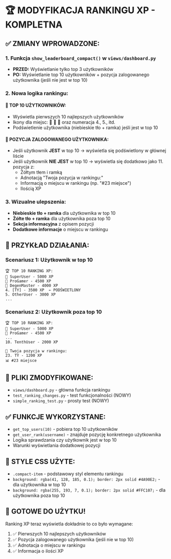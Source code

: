 # 🏆 MODYFIKACJA RANKINGU XP - KOMPLETNA

## ✅ **ZMIANY WPROWADZONE:**

### 1. **Funkcja `show_leaderboard_compact()` w `views/dashboard.py`**
- **PRZED:** Wyświetlanie tylko top 3 użytkowników
- **PO:** Wyświetlanie top 10 użytkowników + pozycja zalogowanego użytkownika (jeśli nie jest w top 10)

### 2. **Nowa logika rankingu:**

#### **🥇 TOP 10 UŻYTKOWNIKÓW:**
- Wyświetla pierwszych 10 najlepszych użytkowników
- Ikony dla miejsc: 🥇 🥈 🥉 oraz numeracja 4., 5., itd.
- Podświetlenie użytkownika (niebieskie tło + ramka) jeśli jest w top 10

#### **📍 POZYCJA ZALOGOWANEGO UŻYTKOWNIKA:**
- Jeśli użytkownik **JEST** w top 10 → wyświetla się podświetlony w głównej liście
- Jeśli użytkownik **NIE JEST** w top 10 → wyświetla się dodatkowo jako 11. pozycja z:
  - Żółtym tłem i ramką
  - Adnotacją "Twoja pozycja w rankingu:"
  - Informacją o miejscu w rankingu (np. "#23 miejsce")
  - Ilością XP

### 3. **Wizualne ulepszenia:**
- **Niebieskie tło + ramka** dla użytkownika w top 10
- **Żółte tło + ramka** dla użytkownika poza top 10
- **Sekcja informacyjna** z opisem pozycji
- **Dodatkowe informacje** o miejscu w rankingu

## 🎯 **PRZYKŁAD DZIAŁANIA:**

### **Scenariusz 1: Użytkownik w top 10**
```
🏆 TOP 10 RANKING XP:
🥇 SuperUser - 5000 XP
🥈 ProGamer - 4500 XP  
🥉 DegenMaster - 4000 XP
4. [TY] - 3500 XP  ← PODŚWIETLONY
5. OtherUser - 3000 XP
...
```

### **Scenariusz 2: Użytkownik poza top 10**
```
🏆 TOP 10 RANKING XP:
🥇 SuperUser - 5000 XP
🥈 ProGamer - 4500 XP
...
10. TenthUser - 2000 XP

📍 Twoja pozycja w rankingu:
23. TY - 1200 XP
📊 #23 miejsce
```

## 🔧 **PLIKI ZMODYFIKOWANE:**
- `views/dashboard.py` - główna funkcja rankingu
- `test_ranking_changes.py` - test funkcjonalności (NOWY)
- `simple_ranking_test.py` - prosty test (NOWY)

## ✅ **FUNKCJE WYKORZYSTANE:**
- `get_top_users(10)` - pobiera top 10 użytkowników
- `get_user_rank(username)` - znajduje pozycję konkretnego użytkownika
- Logika sprawdzania czy użytkownik jest w top 10
- Warunki wyświetlania dodatkowej pozycji

## 🎨 **STYLE CSS UŻYTE:**
- `.compact-item` - podstawowy styl elementu rankingu
- `background: rgba(41, 128, 185, 0.1); border: 2px solid #4A90E2;` - dla użytkownika w top 10
- `background: rgba(255, 193, 7, 0.1); border: 2px solid #FFC107;` - dla użytkownika poza top 10

## 🚀 **GOTOWE DO UŻYTKU!**
Ranking XP teraz wyświetla dokładnie to co było wymagane:
1. ✅ Pierwszych 10 najlepszych użytkowników  
2. ✅ Pozycja zalogowanego użytkownika (jeśli nie w top 10)
3. ✅ Adnotacja o miejscu w rankingu
4. ✅ Informacja o ilości XP
